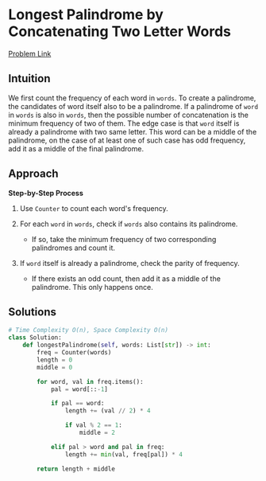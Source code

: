 **Longest Palindrome by Concatenating Two Letter Words**
=
[Problem Link](https://leetcode.com/problems/longest-palindrome-by-concatenating-two-letter-words/description)

## Intuition
We first count the frequency of each word in `words`. To create a palindrome, the candidates of word itself also to be 
a palindrome. If a palindrome of `word` in `words` is also in `words`, then the possible number of concatenation is 
the minimum frequency of two of them. The edge case is that `word` itself is already a palindrome with two same letter. 
This word can be a middle of the palindrome, on the case of at least one of such case has odd frequency, add it as a 
middle of the final palindrome.

## Approach
**Step-by-Step Process**

1. Use `Counter` to count each word's frequency.

2. For each `word` in `words`, check if `words` also contains its palindrome.
    - If so, take the minimum frequency of two corresponding palindromes and count it.
  
3. If `word` itself is already a palindrome, check the parity of frequency.
    - If there exists an odd count, then add it as a middle of the palindrome. This only happens once.
  
## Solutions
```python
# Time Complexity O(n), Space Complexity O(n)
class Solution:
    def longestPalindrome(self, words: List[str]) -> int:
        freq = Counter(words)
        length = 0
        middle = 0

        for word, val in freq.items():
            pal = word[::-1]

            if pal == word:
                length += (val // 2) * 4

                if val % 2 == 1:
                    middle = 2

            elif pal > word and pal in freq:
                length += min(val, freq[pal]) * 4

        return length + middle
```
